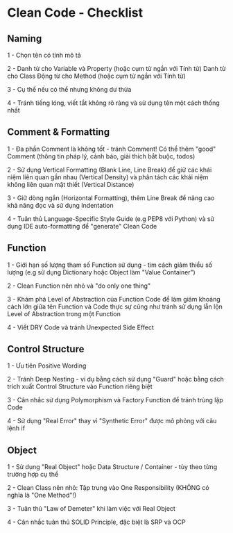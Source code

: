 # Clean Code - Checklist

## Naming

1 - Chọn tên có tính mô tả

2 -
Danh từ cho Variable và Property (hoặc cụm từ ngắn với Tính từ)
Danh từ cho Class
Động từ cho Method (hoặc cụm từ ngắn với Tính từ)

3 - Cụ thể nếu có thể nhưng không dư thừa

4 - Tránh tiếng lóng, viết tắt không rõ ràng và sử dụng tên một cách thống nhất

## Comment & Formatting

1 - Đa phần Comment là không tốt - tránh Comment!
Có thể thêm "good" Comment (thông tin pháp lý, cảnh báo, giải thích bắt buộc, todos)

2 - Sử dụng Vertical Formatting (Blank Line, Line Break) để giữ các khái niệm liên quan gần nhau (Vertical Density) và phân tách các khái niệm không liên quan mật thiết (Vertical Distance)

3 - Giữ dòng ngắn (Horizontal Formatting), thêm Line Break để nâng cao khả năng đọc và sử dụng Indentation

4 - Tuân thủ Language-Specific Style Guide (e.g PEP8 với Python) và sử dụng IDE auto-formatting để "generate" Clean Code

## Function

1 - Giới hạn số lượng tham số Function sử dụng - tìm cách giảm thiểu số lượng (e.g sử dụng Dictionary hoặc Object làm "Value Container")

2 - Clean Function nên nhỏ và "do only one thing"

3 - Khám phá Level of Abstraction của Function Code để làm giảm khoảng cách lớn giữa tên Function và Code thực sự cũng như tránh sử dụng lẫn lộn Level of Abstraction trong một Function

4 - Viết DRY Code và tránh Unexpected Side Effect

## Control Structure

1 - Ưu tiên Positive Wording

2 - Tránh Deep Nesting - ví dụ bằng cách sử dụng "Guard" hoặc bằng cách trích xuất Control Structure vào Function riêng biệt

3 - Cân nhắc sử dụng Polymorphism và Factory Function để tránh trùng lặp Code

4 - Sử dụng "Real Error" thay vì "Synthetic Error" được mô phỏng với câu lệnh if

## Object

1 - Sử dụng "Real Object" hoặc Data Structure / Container - tùy theo từng trường hợp cụ thể

2 - Clean Class nên nhỏ: Tập trung vào One Responsibility (KHÔNG có nghĩa là "One Method"!)

3 - Tuân thủ "Law of Demeter" khi làm việc với Real Object

4 - Cân nhắc tuân thủ SOLID Principle, đặc biệt là SRP và OCP
